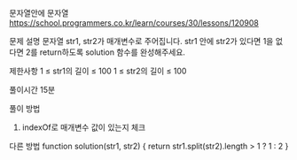 문자열안에 문자열
https://school.programmers.co.kr/learn/courses/30/lessons/120908

문제 설명
문자열 str1, str2가 매개변수로 주어집니다. str1 안에 str2가 있다면 1을 없다면 2를 return하도록 solution 함수를 완성해주세요.

제한사항
1 ≤ str1의 길이 ≤ 100
1 ≤ str2의 길이 ≤ 100

풀이시간
15분

풀이 방법

1. indexOf로 매개변수 값이 있는지 체크

다른 방법
function solution(str1, str2) {
return str1.split(str2).length > 1 ? 1 : 2
}
